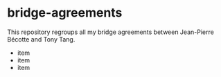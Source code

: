 # bridge-agreements

This repository regroups all my bridge agreements between Jean-Pierre Bécotte and Tony Tang.
- item
- item
- item


